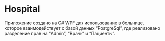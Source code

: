 # Hospital
Приложение создано на C# WPF для использование в больнице, которое взаимодействует с базой данных “PostgreSql”, где реализовано разделение прав на “Admin”, “Врачи” и “Пациенты”.
